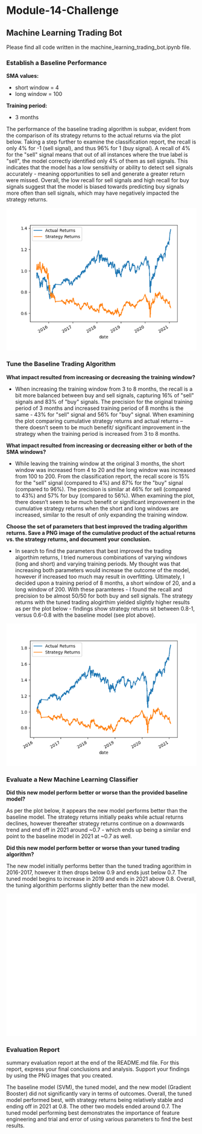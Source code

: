 # Module-14-Challenge
## Machine Learning Trading Bot

Please find all code written in the machine_learning_trading_bot.ipynb file. 

### Establish a Baseline Performance

**SMA values:**
- short window = 4
- long window = 100

**Training period:**
- 3 months

The performance of the baseline trading algorithm is subpar, evident from the comparison of its strategy returns to the actual returns via the plot below. Taking a step further to examine the classification report, the recall is only 4% for -1 (sell signal), and thus 96% for 1 (buy signal). A recall of 4% for the "sell" signal means that out of all instances where the true label is "sell", the model correctly identified only 4% of them as sell signals. This indicates that the model has a low sensitivity or ability to detect sell signals accurately - meaning opportunities to sell and generate a greater return were missed. Overall, the low recall for sell signals and high recall for buy signals suggest that the model is biased towards predicting buy signals more often than sell signals, which may have negatively impacted the strategy returns. 

![Baseline Model - Actual Returns vs Strategy Returns ](actual_vs_strategy_cumreturns_plot.png)

### Tune the Baseline Trading Algorithm

**What impact resulted from increasing or decreasing the training window?**
- When increasing the training window from 3 to 8 months, the recall is a bit more balanced between buy and sell signals, capturing 16% of "sell" signals and 83% of "buy" signals. The precision for the original training period of 3 months and increased training period of 8 months is the same - 43% for "sell" signal and 56% for "buy" signal. When examining the plot comparing cumulative strategy returns and actual returns – there doesn’t seem to be much benefit/ significant improvement in the strategy when the training period is increased from 3 to 8 months. 


**What impact resulted from increasing or decreasing either or both of the SMA windows?**
- While leaving the training window at the original 3 months, the short window was increased from 4 to 20 and the long window was increased from 100 to 200. From the classification report, the recall score is 15% for the "sell" signal (compared to 4%) and 87% for the "buy" signal (compared to 96%). The precision is similar at 46% for sell (compared to 43%) and 57% for buy (compared to 56%).  When examining the plot, there doesn’t seem to be much benefit or significant improvement in the cumulative strategy returns when the short and long windows are increased, similar to the result of only expanding the training window.

**Choose the set of parameters that best improved the trading algorithm returns. Save a PNG image of the cumulative product of the actual returns vs. the strategy returns, and document your conclusion.**
- In search to find the parameters that best improved the trading algorthim returns, I tried numerous combinations of varying windows (long and short) and varying training periods. My thought was that increasing both parameters would increase the outcome of the model, however if increased too much may result in overfitting. Ultimately, I decided upon a training period of 8 months, a short window of 20, and a long window of 200. With these paramteres - I found the recall and precision to be almost 50/50 for both buy and sell signals. The strategy returns with the tuned trading alogirthim yielded slightly higher results as per the plot below - findings show strategy returns sit between 0.8-1, versus 0.6-0.8 with the baseline model (see plot above). 
  
![Tuned Model - Actual Returns vs Strategy Returns ](actual_vs_strategy_cumreturns_windows=20,200_8mo.png)

### Evaluate a New Machine Learning Classifier

**Did this new model perform better or worse than the provided baseline model?**

As per the plot below, it appears the new model performs better than the baseline model. The strategy returns initially peaks while actual returns declines, however thereafter strategy returns continue on a downwards trend and end off in 2021 around ~0.7 - which ends up being a similar end point to the baseline model in 2021 at ~0.7 as well. 
 
**Did this new model perform better or worse than your tuned trading algorithm?**

The new model initially performs better than the tuned trading agorithim in 2016-2017, however it then drops below 0.9 and ends just below 0.7. The tuned model begins to increase in 2019 and ends in 2021 above 0.8. Overall,  the tuning algorithim performs slightly better than the new model. 

![New Model - Actual Returns vs Strategy Returns ](actual_vs_strategy_gbmodel.png)

### Evaluation Report
summary evaluation report at the end of the README.md file. For this report, express your final conclusions and analysis. Support your findings by using the PNG images that you created.

The baseline model (SVM), the tuned model, and the new model (Gradient Booster) did not significantly vary in terms of outcomes. Overall, the tuned model performed best, with strategy returns being relatively stable and ending off in 2021 at 0.8. The other two models ended around 0.7. The tuned model performing best demonstrates the importance of feature engineering and trial and error of using various parameters to find the best results. 
